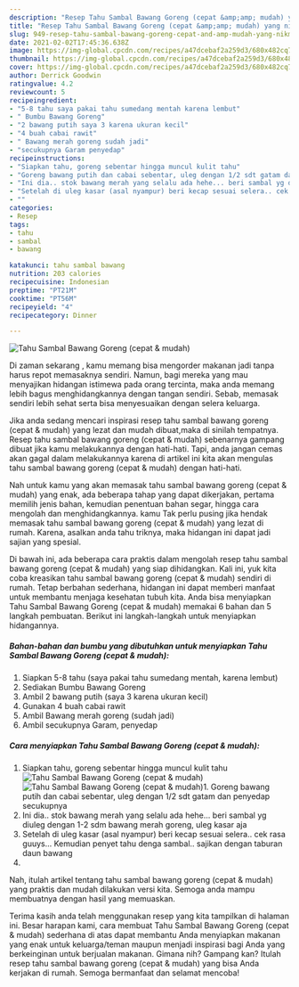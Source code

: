 ```yaml
---
description: "Resep Tahu Sambal Bawang Goreng (cepat &amp;amp; mudah) yang nikmat Untuk Jualan"
title: "Resep Tahu Sambal Bawang Goreng (cepat &amp;amp; mudah) yang nikmat Untuk Jualan"
slug: 949-resep-tahu-sambal-bawang-goreng-cepat-and-amp-mudah-yang-nikmat-untuk-jualan
date: 2021-02-02T17:45:36.638Z
image: https://img-global.cpcdn.com/recipes/a47dcebaf2a259d3/680x482cq70/tahu-sambal-bawang-goreng-cepat-mudah-foto-resep-utama.jpg
thumbnail: https://img-global.cpcdn.com/recipes/a47dcebaf2a259d3/680x482cq70/tahu-sambal-bawang-goreng-cepat-mudah-foto-resep-utama.jpg
cover: https://img-global.cpcdn.com/recipes/a47dcebaf2a259d3/680x482cq70/tahu-sambal-bawang-goreng-cepat-mudah-foto-resep-utama.jpg
author: Derrick Goodwin
ratingvalue: 4.2
reviewcount: 5
recipeingredient:
- "5-8 tahu saya pakai tahu sumedang mentah karena lembut"
- " Bumbu Bawang Goreng"
- "2 bawang putih saya 3 karena ukuran kecil"
- "4 buah cabai rawit"
- " Bawang merah goreng sudah jadi"
- "secukupnya Garam penyedap"
recipeinstructions:
- "Siapkan tahu, goreng sebentar hingga muncul kulit tahu"
- "Goreng bawang putih dan cabai sebentar, uleg dengan 1/2 sdt gatam dan penyedap secukupnya"
- "Ini dia.. stok bawang merah yang selalu ada hehe... beri sambal yg diuleg dengan 1-2 sdm bawang merah goreng, uleg kasar aja"
- "Setelah di uleg kasar (asal nyampur) beri kecap sesuai selera.. cek rasa guuys... Kemudian penyet tahu denga sambal.. sajikan dengan taburan daun bawang"
- ""
categories:
- Resep
tags:
- tahu
- sambal
- bawang

katakunci: tahu sambal bawang 
nutrition: 203 calories
recipecuisine: Indonesian
preptime: "PT21M"
cooktime: "PT56M"
recipeyield: "4"
recipecategory: Dinner

---
```



![Tahu Sambal Bawang Goreng (cepat &amp; mudah)](https://img-global.cpcdn.com/recipes/a47dcebaf2a259d3/680x482cq70/tahu-sambal-bawang-goreng-cepat-mudah-foto-resep-utama.jpg)

Di zaman  sekarang , kamu memang bisa mengorder makanan jadi tanpa harus repot memasaknya sendiri. Namun, bagi mereka yang mau menyajikan hidangan istimewa pada orang tercinta, maka anda memang lebih bagus menghidangkannya dengan tangan sendiri. Sebab, memasak sendiri lebih sehat serta bisa menyesuaikan dengan selera keluarga.

Jika anda sedang mencari inspirasi resep tahu sambal bawang goreng (cepat &amp; mudah) yang lezat dan mudah dibuat,maka di sinilah tempatnya. Resep tahu sambal bawang goreng (cepat &amp; mudah)  sebenarnya gampang dibuat jika kamu melakukannya dengan hati-hati. Tapi, anda jangan cemas akan gagal dalam melakukannya 
karena di artikel ini kita akan mengulas tahu sambal bawang goreng (cepat &amp; mudah) dengan hati-hati.  



Nah untuk kamu yang akan memasak tahu sambal bawang goreng (cepat &amp; mudah) yang enak, ada beberapa tahap yang dapat dikerjakan, pertama memilih jenis bahan, kemudian penentuan bahan segar, hingga cara mengolah dan menghidangkannya. kamu Tak perlu pusing jika hendak memasak tahu sambal bawang goreng (cepat &amp; mudah) yang lezat di rumah. Karena, asalkan anda  tahu triknya, maka hidangan ini dapat jadi sajian yang spesial.

Di bawah ini, ada beberapa cara praktis  dalam mengolah resep tahu sambal bawang goreng (cepat &amp; mudah) yang siap dihidangkan. Kali ini, yuk kita coba kreasikan tahu sambal bawang goreng (cepat &amp; mudah) sendiri di rumah. Tetap berbahan sederhana, hidangan ini dapat memberi manfaat untuk membantu menjaga kesehatan tubuh kita. Anda bisa menyiapkan Tahu Sambal Bawang Goreng (cepat &amp; mudah) memakai 6 bahan dan 5 langkah pembuatan. Berikut ini langkah-langkah untuk menyiapkan hidangannya.

<!--inarticleads1-->

##### Bahan-bahan dan bumbu yang dibutuhkan untuk menyiapkan Tahu Sambal Bawang Goreng (cepat &amp; mudah):

1. Siapkan 5-8 tahu (saya pakai tahu sumedang mentah, karena lembut)
1. Sediakan  Bumbu Bawang Goreng
1. Ambil 2 bawang putih (saya 3 karena ukuran kecil)
1. Gunakan 4 buah cabai rawit
1. Ambil  Bawang merah goreng (sudah jadi)
1. Ambil secukupnya Garam, penyedap




<!--inarticleads2-->

##### Cara menyiapkan Tahu Sambal Bawang Goreng (cepat &amp; mudah):

1. Siapkan tahu, goreng sebentar hingga muncul kulit tahu
<img src="https://img-global.cpcdn.com/steps/9d652cd5a9766a82/160x128cq70/tahu-sambal-bawang-goreng-cepat-mudah-langkah-memasak-1-foto.jpg" alt="Tahu Sambal Bawang Goreng (cepat &amp; mudah)"><img src="https://img-global.cpcdn.com/steps/02638b32eea4b15a/160x128cq70/tahu-sambal-bawang-goreng-cepat-mudah-langkah-memasak-1-foto.jpg" alt="Tahu Sambal Bawang Goreng (cepat &amp; mudah)">1. Goreng bawang putih dan cabai sebentar, uleg dengan 1/2 sdt gatam dan penyedap secukupnya
1. Ini dia.. stok bawang merah yang selalu ada hehe... beri sambal yg diuleg dengan 1-2 sdm bawang merah goreng, uleg kasar aja
1. Setelah di uleg kasar (asal nyampur) beri kecap sesuai selera.. cek rasa guuys... Kemudian penyet tahu denga sambal.. sajikan dengan taburan daun bawang
1. 




Nah, itulah artikel tentang  tahu sambal bawang goreng (cepat &amp; mudah)  yang praktis dan mudah dilakukan versi kita. Semoga anda mampu membuatnya dengan hasil yang memuaskan. 

Terima kasih anda telah menggunakan resep yang kita tampilkan di halaman ini. Besar harapan kami, cara membuat  Tahu Sambal Bawang Goreng (cepat &amp; mudah) sederhana di atas dapat membantu Anda menyiapkan makanan yang enak untuk keluarga/teman maupun menjadi inspirasi bagi Anda yang berkeinginan untuk berjualan makanan. Gimana nih? Gampang kan? Itulah resep tahu sambal bawang goreng (cepat &amp; mudah) yang bisa Anda kerjakan di rumah. Semoga bermanfaat dan selamat mencoba!


